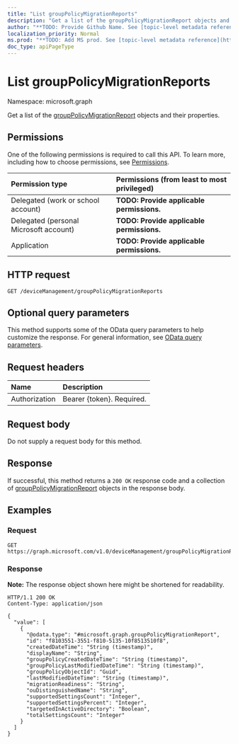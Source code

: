 ```yaml
---
title: "List groupPolicyMigrationReports"
description: "Get a list of the groupPolicyMigrationReport objects and their properties."
author: "**TODO: Provide Github Name. See [topic-level metadata reference](https://msgo.azurewebsites.net/add/document/guidelines/metadata.html#topic-level-metadata)**"
localization_priority: Normal
ms.prod: "**TODO: Add MS prod. See [topic-level metadata reference](https://msgo.azurewebsites.net/add/document/guidelines/metadata.html#topic-level-metadata)**"
doc_type: apiPageType
---
```


# List groupPolicyMigrationReports
Namespace: microsoft.graph



Get a list of the [groupPolicyMigrationReport](../resources/grouppolicymigrationreport.md) objects and their properties.

## Permissions
One of the following permissions is required to call this API. To learn more, including how to choose permissions, see [Permissions](/graph/permissions-reference).

|Permission type|Permissions (from least to most privileged)|
|:---|:---|
|Delegated (work or school account)|**TODO: Provide applicable permissions.**|
|Delegated (personal Microsoft account)|**TODO: Provide applicable permissions.**|
|Application|**TODO: Provide applicable permissions.**|

## HTTP request

<!-- {
  "blockType": "ignored"
}
-->
``` http
GET /deviceManagement/groupPolicyMigrationReports
```

## Optional query parameters
This method supports some of the OData query parameters to help customize the response. For general information, see [OData query parameters](/graph/query-parameters).

## Request headers
|Name|Description|
|:---|:---|
|Authorization|Bearer {token}. Required.|

## Request body
Do not supply a request body for this method.

## Response

If successful, this method returns a `200 OK` response code and a collection of [groupPolicyMigrationReport](../resources/grouppolicymigrationreport.md) objects in the response body.

## Examples

### Request
<!-- {
  "blockType": "request",
  "name": "list_grouppolicymigrationreport"
}
-->
``` http
GET https://graph.microsoft.com/v1.0/deviceManagement/groupPolicyMigrationReports
```


### Response
**Note:** The response object shown here might be shortened for readability.
<!-- {
  "blockType": "response",
  "truncated": true,
  "@odata.type": "Collection(microsoft.graph.groupPolicyMigrationReport)"
}
-->
``` http
HTTP/1.1 200 OK
Content-Type: application/json

{
  "value": [
    {
      "@odata.type": "#microsoft.graph.groupPolicyMigrationReport",
      "id": "f8103551-3551-f810-5135-10f8513510f8",
      "createdDateTime": "String (timestamp)",
      "displayName": "String",
      "groupPolicyCreatedDateTime": "String (timestamp)",
      "groupPolicyLastModifiedDateTime": "String (timestamp)",
      "groupPolicyObjectId": "Guid",
      "lastModifiedDateTime": "String (timestamp)",
      "migrationReadiness": "String",
      "ouDistinguishedName": "String",
      "supportedSettingsCount": "Integer",
      "supportedSettingsPercent": "Integer",
      "targetedInActiveDirectory": "Boolean",
      "totalSettingsCount": "Integer"
    }
  ]
}
```

